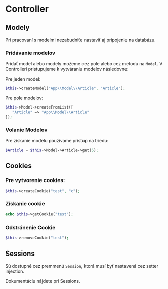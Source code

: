 # Controller

## Modely

Pri pracovaní s modelmi nezabudniťe nastaviť aj pripojenie na databázu.

### Pridávanie modelov

Pridať model alebo modely možeme cez pole alebo cez metodu na `Model`.
V Controlleri pristupujeme k vytváraniu modelov následovne:

Pre jeden model:
```php
$this->createModel("App\\Model\\Article", "Article");
```

Pre pole modelov:
```php
$this->Model->createFromList([
   "Article" => "App\\Model\\Article"
]);
```

### Volanie Modelov

Pre získanie modelu používame prístup na triedu:

```php
$Article = $this->Model->Article->get(5);
```

## Cookies

### Pre vytvorenie cookies:

```php
$this->createCookie("test", "c");
```

### Získanie cookie

```php
echo $this->getCookie("test");
```

### Odstránenie Cookie

```php
$this->removeCookie("test");
```

## Sessions

Sú dostupné cez premmenú `Session`, ktorá musí byť nastavená cez
setter injection.

Dokumentáciu nájdete pri Sessions.
